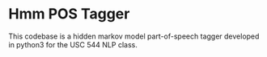 # Hmm POS Tagger

This codebase is a hidden markov model part-of-speech tagger developed in python3 for the USC 544 NLP class. 
